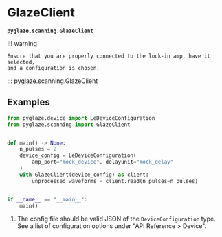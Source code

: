 # GlazeClient

**`pyglaze.scanning.GlazeClient`**

!!! warning

    Ensure that you are properly connected to the lock-in amp, have it selected,
    and a configuration is chosen.

::: pyglaze.scanning.GlazeClient

## Examples

```py title="Initialize a Scanner and perform two scans"
from pyglaze.device import LeDeviceConfiguration
from pyglaze.scanning import GlazeClient


def main() -> None:
    n_pulses = 2
    device_config = LeDeviceConfiguration(
        amp_port="mock_device", delayunit="mock_delay"
    )
    with GlazeClient(device_config) as client:
        unprocessed_waveforms = client.read(n_pulses=n_pulses)


if __name__ == "__main__":
    main()

```

1. The config file should be valid JSON of the `DeviceConfiguration` type. See a list of configuration options under "API Reference > Device".
